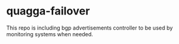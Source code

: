 # quagga-failover
This repo is including bgp advertisements controller to be used by monitoring systems when needed.
